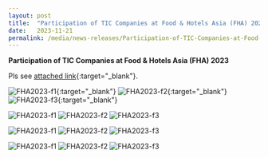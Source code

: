 ```yaml
---
layout: post
title:  "Participation of TIC Companies at Food & Hotels Asia (FHA) 2023"   
date:   2023-11-21
permalink: /media/news-releases/Participation-of-TIC-Companies-at-Food-and-Hotels-Asia-(FHA)-2023
---
```

 
**Participation of TIC Companies at Food & Hotels Asia (FHA) 2023**

Pls see [attached link](https://go.gov.sg/participation-of-tic-companies-at-fha2023){:target="_blank"}.


![FHA2023-f1](/https://go.gov.sg/participation-of-tic-co-fha2023-file1){:target="_blank"}
![FHA2023-f2](/https://go.gov.sg/participation-of-tic-co-fha2023-file2){:target="_blank"}
![FHA2023-f3](/https://go.gov.sg/participation-of-tic-co-fha2023-file3){:target="_blank"}





![FHA2023-f1](https://go.gov.sg/participation-of-tic-co-fha2023-file1)
![FHA2023-f2](https://go.gov.sg/participation-of-tic-co-fha2023-file2)
![FHA2023-f3](https://go.gov.sg/participation-of-tic-co-fha2023-file3)




![FHA2023-f1](h_ttps://file.go.gov.sg/participation-of-tic-co-fha2023-file1.png)
![FHA2023-f2](h_ttps://file.go.gov.sg/participation-of-tic-co-fha2023-file2.png)
![FHA2023-f3](h_ttps://file.go.gov.sg/participation-of-tic-co-fha2023-file3.png)



![FHA2023-f1](https://file.go.gov.sg/participation-of-tic-co-fha2023-file1.png)
![FHA2023-f2](https://file.go.gov.sg/participation-of-tic-co-fha2023-file2.png)
![FHA2023-f3](https://file.go.gov.sg/participation-of-tic-co-fha2023-file3.png)




